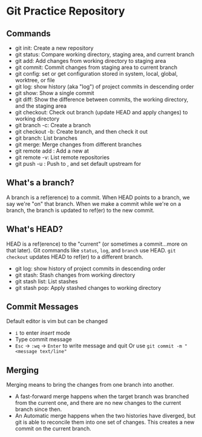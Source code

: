 # Git Practice Repository

## Commands

- git init: Create a new repository
- git status: Compare working directory, staging area, and current branch
- git add: Add changes from working directory to staging area
- git commit: Commit changes from staging area to current branch
- git config: set or get configuration stored in system, local, global, worktree, or file
- git log: show history (aka "log") of project commits in descending order
- git show: Show a single commit
- git diff: Show the difference between commits, the working directory, and the staging area
- git checkout: Check out branch (update HEAD and apply changes) to working directory
- git branch -c: Create a branch
- git checkout -b: Create branch, and then check it out
- git branch: List branches
- git merge: Merge changes from different branches
- git remote add <remote> <url>: Add a new <remote> at <url>
- git remote -v: List remote repositories
- git push -u <remote> <branch>: Push <branch> to <remote>, and set default upstream for <branch>

## What's a branch?

A branch is a ref(erence) to a commit. When HEAD points to a branch, we say we're "on" that branch. When we make a commit while we're on a branch, the branch is updated to ref(er) to the new commit.

## What's HEAD?

HEAD is a ref(erence) to the "current" (or sometimes a commit...more on that later). Git commands like `status`, `log`, and `branch` use HEAD. `git checkout` updates HEAD to ref(er) to a different branch.

- git log: show history of project commits in descending order
- git stash: Stash changes from working directory
- git stash list: List stashes
- git stash pop: Apply stashed changes to working directory

## Commit Messages

Default editor is vim but can be changed
 - `i` to enter *insert* mode
 - Type commit message
 - `Esc` -> `:wq` -> `Enter` to write message and quit
Or use `git commit -m "<message text/line"`

## Merging

Merging means to bring the changes from one branch into another.

- A fast-forward merge happens when the target branch was branched from the current one, and there are no new changes to the current branch since then.
- An Automatic merge happens when the two histories have diverged, but git is able to reconcile them into one set of changes. This creates a new commit on the current branch.
